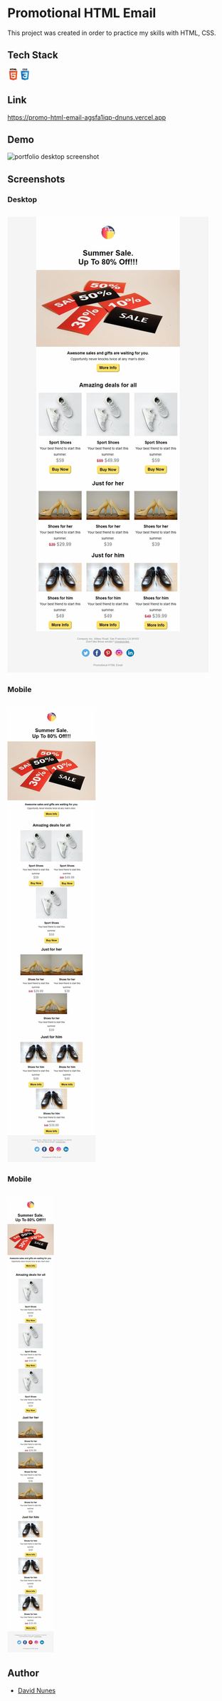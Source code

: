 # Promotional HTML Email

This project was created in order to practice my skills with HTML, CSS.


## Tech Stack

<img alt="HTML5" width="26px" src="https://raw.githubusercontent.com/github/explore/80688e429a7d4ef2fca1e82350fe8e3517d3494d/topics/html/html.png" /><img alt="CSS3" width="26px" src="https://raw.githubusercontent.com/github/explore/80688e429a7d4ef2fca1e82350fe8e3517d3494d/topics/css/css.png" />

## Link
https://promo-html-email-agsfa1iqp-dnuns.vercel.app
  
## Demo

![portfolio desktop screenshot](readme_resources/project-gif.gif)
  
## Screenshots

### Desktop
![promotional html email screenshot](resources/3-col.jpeg)
---
### Mobile
![promotional html email screenshot](resources/2-col.jpeg)
---
### Mobile
![promotional html email screenshot](resources/1-col.jpeg)
---  
## Author

- [David Nunes](https://www.github.com/Dnuns)

